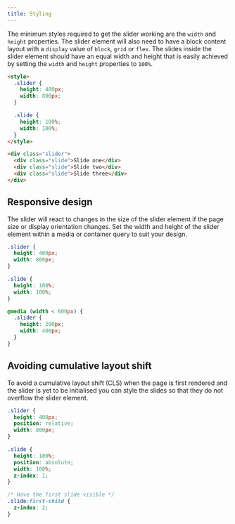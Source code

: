 ```yaml
---
title: Styling
---
```


The minimum styles required to get the slider working are the `width` and `height` properties.
The slider element will also need to have a block content layout with a `display` value of
`block`, `grid` or `flex`. The slides inside the slider element should have an equal width
and height that is easily achieved by setting the `width` and `height` properties to `100%`.

```html
<style>
  .slider {
    height: 400px;
    width: 800px;
  }

  .slide {
    height: 100%;
    width: 100%;
  }
</style>

<div class="slider">
  <div class="slide">Slide one</div>
  <div class="slide">Slide two</div>
  <div class="slide">Slide three</div>
</div>
```

## Responsive design

The slider will react to changes in the size of the slider element if the page size or display
orientation changes. Set the width and height of the slider element within a media or container
query to suit your design.

```css
.slider {
  height: 400px;
  width: 800px;
}

.slide {
  height: 100%;
  width: 100%;
}

@media (width < 600px) {
  .slider {
    height: 200px;
    width: 400px;
  }
}
```

## Avoiding cumulative layout shift

To avoid a cumulative layout shift (CLS) when the page is first rendered and the slider is yet to
be initialised you can style the slides so that they do not overflow the slider element.

```css
.slider {
  height: 400px;
  position: relative;
  width: 800px;
}

.slide {
  height: 100%;
  position: absolute;
  width: 100%;
  z-index: 1;
}

/* Have the first slide visible */
.slide:first-child {
  z-index: 2;
}
```
